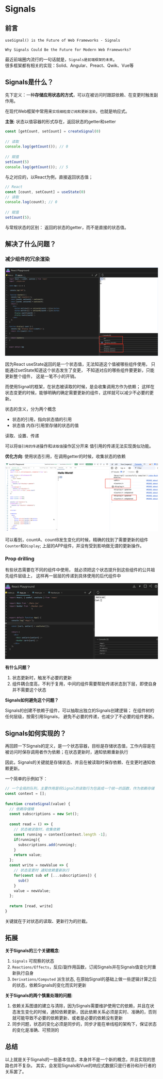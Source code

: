 # Signals

## 前言

`useSignal() is the Future of Web Frameworks - Signals`

`Why Signals Could Be the Future for Modern Web Frameworks?`

最近前端圈内流行的一句话就是，`Signals是前端框架的未来`。   
很多框架都有相关的实现：Solid、Angular、Preact、Qwik、Vue等

## Signals是什么？
先下定义：一种**存储应用状态的方式**，可以在被访问时跟踪依赖、在变更时触发副作用。   

在现代Web框架中常用来`实现细粒度订阅和更新渲染`，也就是响应式。

**主张**: 状态以值容器的形式存在，返回状态的getter和setter

```js
const [getCount, setCount] = createSignal(0)

// 读取
console.log(getCount()); // 0

// 赋值
setCount(5)
console.log(getCount()); // 5
```

与之对应的，以React为例，直接返回状态值；
```js
// React
const [count, setCount] = useState(0)
// 读取
console.log(count); // 0

// 赋值
setCount(5);
```

与常规状态的区别： 返回的状态的getter，而不是直接的状态值。

## 解决了什么问题？

### 减少组件的冗余渲染
![react响应式效果](./.imgs/react-reactive.png)

因为React useState返回的是一个状态值，无法知道这个值被哪些组件使用，
只能通过setState知道这个状态发生了变更，
不知道对应的哪些组件要更新，只能更新整个组件，
这是一笔不小的开销。

而使用Signal的框架，在状态被读取的时候，是会收集调用方作为依赖；
这样在状态变更的时候，能够明确的确定需要更新的组件，这样就可以减少不必要的更新。

状态的含义，分为两个概念
  + 状态的引用，指向状态值的引用
  + 状态值 内存/引用里存储的状态的值
  
读取、设置、传递

可以将`值引用的传递`操作和`读取值`操作区分开来
值引用的传递无法实现类似功能。

**优化方向**: 使用状态引用，在调用getter的时候，收集状态的依赖

![vue响应式效果](./.imgs/vue-reactive.png)

可以看到，countA、countB发生变化的时候，精确的找到了需要更新的组件`Counter`和`Display`;
上层的APP组件，并没有受到影响做无谓的更新操作。

### Prop drilling
有些状态需要在不同的组件中使用，
就必须把这个状态提升到这些组件的公共祖先组件层级上，
这样再一层层的传递到具体使用的后代组件中

![prop-drilling](./.imgs/prop-drilling.png)

**有什么问题？**
1. 状态更新时，触发不必要的更新
2. 组件耦合度高，不利于复用，中间的组件需要帮助传递状态到下层，即使自身并不需要这个状态

**Signals如何避免这个问题？**

Signals的创建不依赖于组件，可以抽取出独立的Signals创建逻辑；
在组件树的任何层级，按需引用Signals，
避免不必要的传递，也减少了不必要的组件更新。

## Signals如何实现的？
再回顾一下Signals的定义，是一个状态容器，目标是存储状态值，工作内容是在被访问时保存调用者作为依赖；在状态更新时，通知依赖重新执行

因此，Signals的关键就是存储状态、并且在被读取时保存依赖、在变更时通知依赖更新。

一个简单的示例如下：

```js
// 一个全局的队列，主要作用是将Signal的读取行为包装成一个统一的函数，作为依赖存储
const context = [];

function createSignal(value) {
  // 依赖存储桶
  const subscriptions = new Set();

  const read = () => {
    // 状态被读取时，收集依赖
    const running = context[context.length -1];
    if(running){
      subscriptions.add(running);
    }
    return value;
  };
  const write = newValue => {
    // 状态变更时 通知依赖重新执行
    for(const sub of [...subscriptions]) {
      sub()
    }
    value = newValue;
  };

  return [read, write]
}

```
关键就在于对状态的读取、更新行为的拦截。

## 拓展
**关于Signals的三个关键概念**:

1. `Signals` 可观察的状态 
2. `Reactions/Effects`，反应/副作用函数，订阅Signals并在Signals值变化时重新执行自身
3. `Derivations/Computed` 派生状态, 在原始Signal的基础上做一些逻辑计算之后的状态，依赖Signals的变化而实时更新

**关于Signals的两个慎重处理的问题**:
1. 依赖关系图谱的建立与清除，因为Signals需要维护使用它的依赖，并且在状态发生变化的时候，通知依赖更新，因此依赖关系必须是实时、准确的，否则就可能导致不必要的依赖更新、或者是必要的依赖没有更新
2. 同步问题，状态的变化必须是同步的，同步才能在单线程的架构下，保证状态的变化是准确、可预测的


## 总结
以上就是关于Signals的一些基本信息，本身并不是一个新的概念，并且实现的思路也并不复杂。
其实，会发现Signals和Vue的响应式数据只是行者孙和孙行者的关系罢了。
